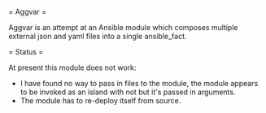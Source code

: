 = Aggvar =

Aggvar is an attempt at an Ansible module which composes multiple external json and yaml files into a single ansible_fact.

= Status =

At present this module does not work:

* I have found no way to pass in files to the module, the module appears to be invoked as an island with not but it's passed in arguments.
* The module has to re-deploy itself from source.
